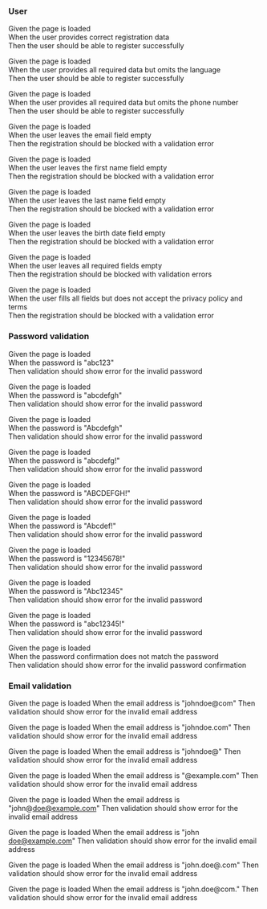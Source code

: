 ### User

Given the page is loaded  
When the user provides correct registration data  
Then the user should be able to register successfully

Given the page is loaded  
When the user provides all required data but omits the language  
Then the user should be able to register successfully

Given the page is loaded  
When the user provides all required data but omits the phone number  
Then the user should be able to register successfully

Given the page is loaded  
When the user leaves the email field empty  
Then the registration should be blocked with a validation error

Given the page is loaded  
When the user leaves the first name field empty  
Then the registration should be blocked with a validation error

Given the page is loaded  
When the user leaves the last name field empty  
Then the registration should be blocked with a validation error

Given the page is loaded  
When the user leaves the birth date field empty  
Then the registration should be blocked with a validation error

Given the page is loaded  
When the user leaves all required fields empty  
Then the registration should be blocked with validation errors

Given the page is loaded  
When the user fills all fields but does not accept the privacy policy and terms  
Then the registration should be blocked with a validation error

### Password validation

Given the page is loaded  
When the password is "abc123"  
Then validation should show error for the invalid password

Given the page is loaded  
When the password is "abcdefgh"  
Then validation should show error for the invalid password

Given the page is loaded  
When the password is "Abcdefgh"  
Then validation should show error for the invalid password

Given the page is loaded  
When the password is "abcdefg!"  
Then validation should show error for the invalid password

Given the page is loaded  
When the password is "ABCDEFGH!"  
Then validation should show error for the invalid password

Given the page is loaded  
When the password is "Abcdef!"  
Then validation should show error for the invalid password

Given the page is loaded  
When the password is "12345678!"  
Then validation should show error for the invalid password

Given the page is loaded  
When the password is "Abc12345"  
Then validation should show error for the invalid password

Given the page is loaded  
When the password is "abc12345!"  
Then validation should show error for the invalid password

Given the page is loaded  
When the password confirmation does not match the password  
Then validation should show error for the invalid password confirmation

### Email validation

Given the page is loaded
When the email address is "johndoe@com"
Then validation should show error for the invalid email address

Given the page is loaded
When the email address is "johndoe.com"
Then validation should show error for the invalid email address

Given the page is loaded
When the email address is "johndoe@"
Then validation should show error for the invalid email address

Given the page is loaded
When the email address is "@example.com"
Then validation should show error for the invalid email address

Given the page is loaded
When the email address is "john@doe@example.com"
Then validation should show error for the invalid email address

Given the page is loaded
When the email address is "john doe@example.com"
Then validation should show error for the invalid email address

Given the page is loaded
When the email address is "john.doe@.com"
Then validation should show error for the invalid email address

Given the page is loaded
When the email address is "john.doe@com."
Then validation should show error for the invalid email address
